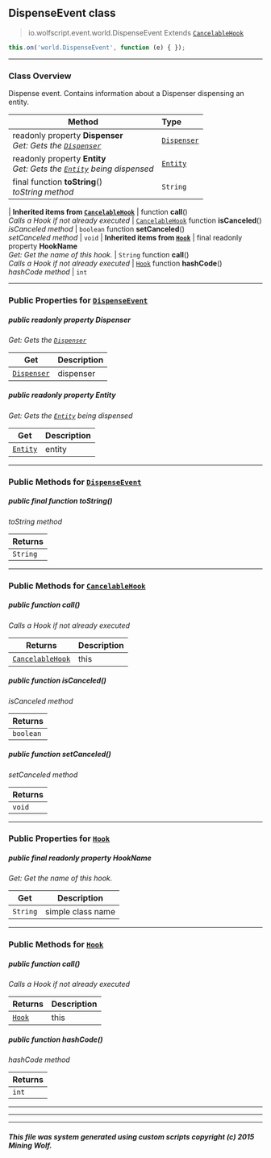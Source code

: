 ## DispenseEvent __class__

>io.wolfscript.event.world.DispenseEvent
>Extends [`CancelableHook`](../../hook/CancelableHook.md)
``` javascript
this.on('world.DispenseEvent', function (e) { });
```


---

### Class Overview

Dispense event. Contains information about a Dispenser dispensing an entity.

Method | Type   
--- | :--- 
 readonly property __Dispenser__ <br> _Get: Gets the [`Dispenser`](../../api/world/blocks/Dispenser.md)_ | [`Dispenser`](../../api/world/blocks/Dispenser.md)
 readonly property __Entity__ <br> _Get: Gets the [`Entity`](../../api/entity/Entity.md) being dispensed_ | [`Entity`](../../api/entity/Entity.md)
final function __toString__() <br> _toString method_ | `String`
 |
__Inherited items from [`CancelableHook`](../../hook/CancelableHook.md)__ |
 function __call__() <br> _Calls a Hook if not already executed_ | [`CancelableHook`](../../hook/CancelableHook.md)
 function __isCanceled__() <br> _isCanceled method_ | `boolean`
 function __setCanceled__() <br> _setCanceled method_ | `void`
 |
__Inherited items from [`Hook`](../../hook/Hook.md)__ |
final readonly property __HookName__ <br> _Get: Get the name of this hook._ | `String`
 function __call__() <br> _Calls a Hook if not already executed_ | [`Hook`](../../hook/Hook.md)
 function __hashCode__() <br> _hashCode method_ | `int`







---


### Public Properties for [`DispenseEvent`](DispenseEvent.md)

##### <a id='dispenser'></a>public  readonly property __Dispenser__

_Get: Gets the [`Dispenser`](../../api/world/blocks/Dispenser.md)_

Get | Description
--- | --- 
[`Dispenser`](../../api/world/blocks/Dispenser.md) | dispenser



##### <a id='entity'></a>public  readonly property __Entity__

_Get: Gets the [`Entity`](../../api/entity/Entity.md) being dispensed_

Get | Description
--- | --- 
[`Entity`](../../api/entity/Entity.md) | entity



---

### Public Methods for [`DispenseEvent`](DispenseEvent.md)

##### <a id='tostring'></a>public final function __toString__()

_toString method_

Returns | 
--- | 
`String` |


---

### Public Methods for [`CancelableHook`](../../hook/CancelableHook.md)

##### <a id='call'></a>public  function __call__()

_Calls a Hook if not already executed_

Returns | Description
--- | --- 
[`CancelableHook`](../../hook/CancelableHook.md) | this


##### <a id='iscanceled'></a>public  function __isCanceled__()

_isCanceled method_

Returns | 
--- | 
`boolean` |


##### <a id='setcanceled'></a>public  function __setCanceled__()

_setCanceled method_

Returns | 
--- | 
`void` |


---

### Public Properties for [`Hook`](../../hook/Hook.md)

##### <a id='hookname'></a>public final readonly property __HookName__

_Get: Get the name of this hook._

Get | Description
--- | --- 
`String` | simple class name



---

### Public Methods for [`Hook`](../../hook/Hook.md)

##### <a id='call'></a>public  function __call__()

_Calls a Hook if not already executed_

Returns | Description
--- | --- 
[`Hook`](../../hook/Hook.md) | this


##### <a id='hashcode'></a>public  function __hashCode__()

_hashCode method_

Returns | 
--- | 
`int` |


---


---


---


##### This file was system generated using custom scripts copyright (c) 2015 Mining Wolf.
	

